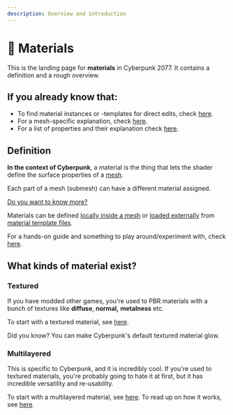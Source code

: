 ```yaml
---
description: Overview and introduction
---
```


# 🔮 Materials

This is the landing page for **materials** in Cyberpunk 2077. It contains a definition and a rough overview.&#x20;

## If you already know that:

* To find material instances or -templates for direct edits, check [here](../references-lists-and-overviews/cheat-sheet-materials.md).
* For a mesh-specific explanation, check [here](broken-reference).&#x20;
* For a list of properties and their explanation check [here](configuring-materials.md).

## Definition&#x20;

**In the context of Cyberpunk**, a material is the thing that lets the shader define the surface properties of a [mesh](broken-reference).&#x20;


Each part of a mesh (submesh) can have a different material assigned.&#x20;

[Do you want  to know more?](broken-reference)



Materials can be defined [locally inside a mesh](broken-reference) or [loaded externally](broken-reference) from [material template files](re-using-materials-.mi.md).&#x20;



For a hands-on guide and something to play around/experiment with, check [here](../../modding-guides/everything-else/textured-items-and-cyberpunk-materials.md).


## What kinds of material exist?

### Textured

If you have modded other games, you're used to PBR materials with a bunch of textures like **diffuse**, **normal,** **metalness** etc.&#x20;


To start with a textured material, see [here](configuring-materials.md#textured-material).



Did you know? You can make Cyberpunk's default textured material glow.


### Multilayered

This is specific to Cyberpunk, and it is incredibly cool. If you're used to textured materials, you're probably going to hate it at first, but it has incredible versatility and re-usability.&#x20;


To start with a multilayered material, see [here](configuring-materials.md#multilayered-material). To read up on how it works, see [here](./#multilayered).

